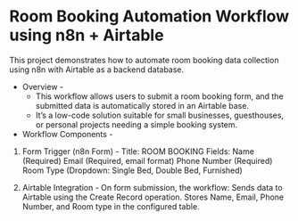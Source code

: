 # Room Booking Automation Workflow using n8n + Airtable
This project demonstrates how to automate room booking data collection using n8n with Airtable as a backend database.
* Overview -
    - This workflow allows users to submit a room booking form, and the submitted data is automatically stored in an Airtable base.
    - It’s a low-code solution suitable for small businesses, guesthouses, or personal projects needing a simple booking system.
* Workflow Components -
1. Form Trigger (n8n Form) -
Title: ROOM BOOKING
Fields:
         Name (Required)
         Email (Required, email format)
         Phone Number (Required)
         Room Type (Dropdown: Single Bed, Double Bed, Furnished)

2. Airtable Integration - 
         On form submission, the workflow:
         Sends data to Airtable using the Create Record operation.
         Stores Name, Email, Phone Number, and Room type in the configured table.
